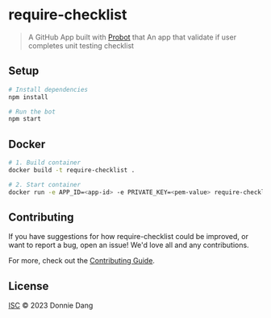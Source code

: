 # require-checklist

> A GitHub App built with [Probot](https://github.com/probot/probot) that An app that validate if user completes unit testing checklist

## Setup

```sh
# Install dependencies
npm install

# Run the bot
npm start
```

## Docker

```sh
# 1. Build container
docker build -t require-checklist .

# 2. Start container
docker run -e APP_ID=<app-id> -e PRIVATE_KEY=<pem-value> require-checklist
```

## Contributing

If you have suggestions for how require-checklist could be improved, or want to report a bug, open an issue! We'd love all and any contributions.

For more, check out the [Contributing Guide](CONTRIBUTING.md).

## License

[ISC](LICENSE) © 2023 Donnie Dang
